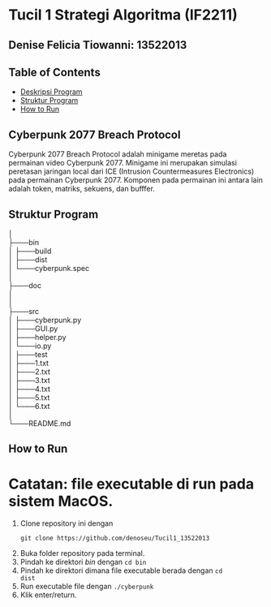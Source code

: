 # Tucil 1 Strategi Algoritma (IF2211)
## Denise Felicia Tiowanni: 13522013

## Table of Contents
* [Deskripsi Program](#cyberpunk-2077)
* [Struktur Program](#structure)
* [How to Run](#setup)


## Cyberpunk 2077 Breach Protocol <a href="cyberpunk-2077"></a>
Cyberpunk 2077 Breach Protocol adalah minigame meretas pada permainan video Cyberpunk 2077. 
Minigame ini merupakan simulasi peretasan jaringan local dari ICE (Intrusion Countermeasures Electronics) 
pada permainan Cyberpunk 2077. Komponen pada permainan ini antara lain adalah token, matriks, sekuens, dan bufffer.

## Struktur Program <a href="structure"></a>

│  
├───bin  
│   ├───build  
│   ├───dist  
│   └───cyberpunk.spec  
│  
├───doc  
│  
│  
├───src                             
│   ├───cyberpunk.py  
│   ├───GUI.py  
│   ├───helper.py  
│   └───io.py   
│
├───test      
│   ├───1.txt  
│   ├───2.txt   
│   ├───3.txt    
│   ├───4.txt   
│   ├───5.txt  
│   └───6.txt  
│   
└───README.md             
               

## How to Run <a href="setup"></a>
# Catatan: file executable di run pada sistem MacOS.
1. Clone repository ini dengan 
    ```
    git clone https://github.com/denoseu/Tucil1_13522013
    ```
2. Buka folder repository pada terminal.
3. Pindah ke direktori *bin* dengan `cd bin`
4. Pindah ke direktori dimana file executable berada dengan <code>cd dist</code>
5. Run executable file dengan <code>./cyberpunk</code>
6. Klik enter/return.